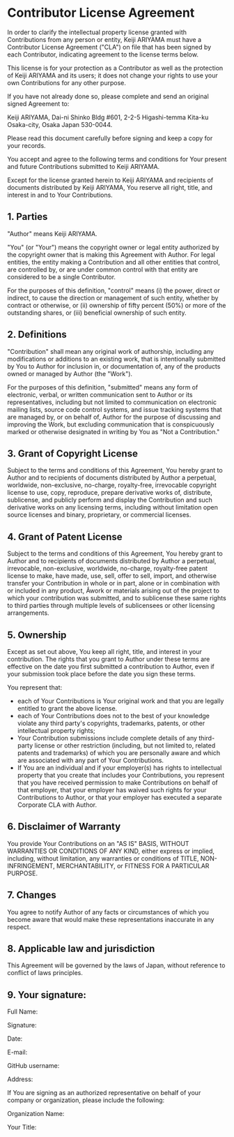 # Contributor License Agreement

In order to clarify the intellectual property license granted with Contributions from any person or entity,
Keiji ARIYAMA must have a Contributor License Agreement ("CLA") on file that has been signed by each Contributor,
indicating agreement to the license terms below.

This license is for your protection as a Contributor as well as the protection of Keiji ARIYAMA and its users; it does not change your rights to use your own Contributions for any other purpose.

If you have not already done so, please complete and send an original signed Agreement to:

Keiji ARIYAMA, Dai-ni Shinko Bldg #601, 2-2-5 Higashi-temma Kita-ku Osaka-city, Osaka Japan 530-0044.

Please read this document carefully before signing and keep a copy for your records.

You accept and agree to the following terms and conditions for Your present and future Contributions submitted to Keiji ARIYAMA.

Except for the license granted herein to Keiji ARIYAMA and recipients of documents distributed by Keiji ARIYAMA, You reserve all right, title, and interest in and to Your Contributions.

## 1. Parties

 "Author" means Keiji ARIYAMA.

 "You" (or "Your") means the copyright owner or legal entity authorized by the copyright owner that is making this Agreement with Author.
For legal entities, the entity making a Contribution and all other entities that control, are controlled by, or are under common control with that entity are considered to be a single Contributor.

For the purposes of this definition, "control" means
 (i) the power, direct or indirect, to cause the direction or management of such entity, whether by contract or otherwise, or
 (ii) ownership of fifty percent (50%) or more of the outstanding shares, or
 (iii) beneficial ownership of such entity.

## 2. Definitions

"Contribution" shall mean any original work of authorship, including any modifications or additions to an existing work,
that is intentionally submitted by You to Author for inclusion in, or documentation of, any of the products owned or managed by Author (the "Work").

For the purposes of this definition, "submitted" means any form of electronic, verbal, or written communication sent to Author or its representatives,
including but not limited to communication on electronic mailing lists, source code control systems, and issue tracking systems that are managed by, or on behalf of,
Author for the purpose of discussing and improving the Work, but excluding communication that is conspicuously marked or otherwise designated in writing by You as "Not a Contribution."

## 3. Grant of Copyright License

Subject to the terms and conditions of this Agreement, You hereby grant to Author and to recipients of documents distributed by Author a perpetual,
worldwide, non-exclusive, no-charge, royalty-free, irrevocable copyright license to use, copy, reproduce, prepare derivative works of, distribute,
sublicense, and publicly perform and display the Contribution and such derivative works on any licensing terms, including without limitation open source licenses and binary,
proprietary, or commercial licenses.

## 4. Grant of Patent License

Subject to the terms and conditions of this Agreement, You hereby grant to Author and to recipients of documents distributed by Author a perpetual,
irrevocable, non-exclusive, worldwide, no-charge, royalty-free patent license to make, have made, use, sell, offer to sell, import,
and otherwise transfer your Contribution in whole or in part, alone or in combination with or included in any product,
Âwork or materials arising out of the project to which your contribution was submitted,
and to sublicense these same rights to third parties through multiple levels of sublicensees or other licensing arrangements.

## 5. Ownership

Except as set out above, You keep all right, title, and interest in your contribution.
The rights that you grant to Author under these terms are effective on the date you first submitted a contribution to Author,
even if your submission took place before the date you sign these terms.

You represent that:

 * each of Your Contributions is Your original work and that you are legally entitled to grant the above license.
 * each of Your Contributions does not to the best of your knowledge violate any third party's copyrights, trademarks, patents, or other intellectual property rights;
 * Your Contribution submissions include complete details of any third-party license or other restriction (including, but not limited to, related patents and trademarks) of which you are personally aware and which are associated with any part of Your Contributions.
 * If You are an individual and if your employer(s) has rights to intellectual property that you create that includes your Contributions, you represent that you have received permission to make Contributions on behalf of that employer,
that your employer has waived such rights for your Contributions to Author, or that your employer has executed a separate Corporate CLA with Author.

## 6. Disclaimer of Warranty

You provide Your Contributions on an "AS IS" BASIS, WITHOUT WARRANTIES OR CONDITIONS OF ANY KIND, either express or implied, including, without limitation, any warranties or conditions of TITLE, NON-INFRINGEMENT, MERCHANTABILITY, or FITNESS FOR A PARTICULAR PURPOSE.

## 7. Changes

You agree to notify Author of any facts or circumstances of which you become aware that would make these representations inaccurate in any respect.

## 8. Applicable law and jurisdiction

This Agreement will be governed by the laws of Japan, without reference to conflict of laws principles.

## 9. Your signature:

Full Name:

Signature:

Date:

E-mail:

GitHub username:

Address:

If You are signing as an authorized representative on behalf of your company or organization, please include the following:

Organization Name:

Your Title:

